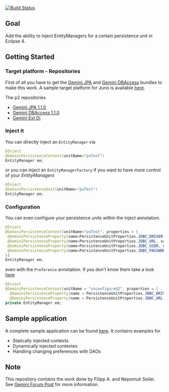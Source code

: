 [![Build Status](https://travis-ci.org/muuki88/org.eclipse.gemini.ext.di.png?branch=master)](https://travis-ci.org/muuki88/org.eclipse.gemini.ext.di)

## Goal

Add the ability to inject EntityManagers for a certain
persistence unit in Eclipse 4.

## Getting Started

### Target platform - Repositories

First of all you have to get the [Gemini JPA](http://www.eclipse.org/gemini/jpa/) and [Gemini DBAccess](http://www.eclipse.org/gemini/dbaccess/) bundles to make this work. A sample target platform for Juno is available [here](https://github.com/muuki88/e4GeminiJPA/blob/master/de.mukis.gemini.sample.target/de.mukis.gemini.sample.target.target). 

The p2 repositories

* [Gemini JPA 1.1.0](http://download.eclipse.org/gemini/updates/jpa/1.1.0)
* [Gemini DBAccess 1.1.0](http://download.eclipse.org/gemini/updates/dbaccess/1.1.0)
* [Gemini Ext Di](http://p2.mukis.de/org.eclipse.gemini.ext.di/latest/)

### Inject it

You can directly inject an `EntityManager` via

```java
@Inject
@GeminiPersistenceContext(unitName="puTest")
EntityManager em;
```


or you can inject an `EntityManagerFactory` if you want to have more
control of your _EntityManagers_

```java
@Inject
@GeminiPersistenceUnit(unitName="puTest")
EntityManager em;
```

### Configuration

You can even configure your persistence units within the inject annotation.

```java
@Inject
@GeminiPersistenceContext(unitName="puTest", properties = {
 @GeminiPersistenceProperty(name=PersistenceUnitProperties.JDBC_DRIVER, value="org.gjt.mm.mysql.Driver"),
 @GeminiPersistenceProperty(name=PersistenceUnitProperties.JDBC_URL, value="jdbc:mysql://127.0.0.1/test"),
 @GeminiPersistenceProperty(name=PersistenceUnitProperties.JDBC_USER, value="test"),
 @GeminiPersistenceProperty(name=PersistenceUnitProperties.JDBC_PASSWORD, value="test"))
})
EntityManager em;
```

even with the `Preference` annotation. If you don't know them take a look [here](http://www.vogella.com/articles/Eclipse4Preferences/article.html)

```java
@Inject
@GeminiPersistenceContext(unitName = "unconfigured2", properties = {
  @GeminiPersistenceProperty(name = PersistenceUnitProperties.JDBC_DRIVER, valuePref = @Preference("jdbc_driver")),
  @GeminiPersistenceProperty(name = PersistenceUnitProperties.JDBC_URL, valuePref = @Preference("jdbc_url")) })
private EntityManager em;
```

## Sample application

A complete sample application can be found [here](https://github.com/muuki88/e4GeminiJPA).
It contains examples for

* Statically injected contexts
* Dynamically injected contextes
* Handling changing preferences with DAOs

## Note

This repository contains the work done by Filipp A. and Nepomuk Seiler.
See [Gemini Forum Post](http://www.eclipse.org/forums/index.php/t/290891/) 
for more information.

